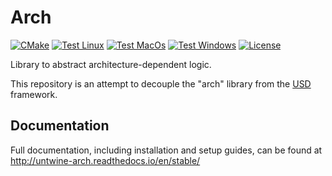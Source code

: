 # Arch

[![CMake](https://img.shields.io/badge/CMake-3.20...3.25-blue.svg?logo=CMake&logoColor=blue)](https://cmake.org)
[![Test Linux](https://github.com/untwine/arch/actions/workflows/linux.yml/badge.svg?branch=main)](https://github.com/untwine/arch/actions/workflows/linux.yml)
[![Test MacOs](https://github.com/untwine/arch/actions/workflows/macos.yml/badge.svg?branch=main)](https://github.com/untwine/arch/actions/workflows/macos.yml)
[![Test Windows](https://github.com/untwine/arch/actions/workflows/windows.yml/badge.svg?branch=main)](https://github.com/untwine/arch/actions/workflows/windows.yml)
[![License](https://img.shields.io/badge/License-Apache%202.0%20Modified-yellow.svg)](https://github.com/untwine/arch/blob/main/LICENSE.txt)

Library to abstract architecture-dependent logic.

This repository is an attempt to decouple the "arch" library from the
[USD](https://graphics.pixar.com/usd/release/index.html) framework.

## Documentation

Full documentation, including installation and setup guides, can be found at
http://untwine-arch.readthedocs.io/en/stable/
